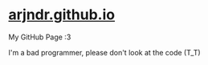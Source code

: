 # [arjndr.github.io](https://arjndr.github.io)
My GitHub Page :3

I'm a bad programmer, please don't look at the code (T_T)
